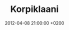 ---
layout: post
title:  "Korpiklaani"
date:   2012-04-08 21:00:00 +0200
categories: concert
location: L'Aeronef, Lille
image: korpiklaani2012.jpg
playlist: 111577883/playlist/61qgE3zpFgC0mHpiQtCRFd/dark
---